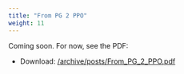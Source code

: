 ```yaml
---
title: "From PG 2 PPO"
weight: 11
---
```


Coming soon. For now, see the PDF:

- Download: [/archive/posts/From_PG_2_PPO.pdf](/archive/posts/From_PG_2_PPO.pdf)


